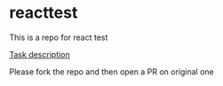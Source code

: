 # reacttest
This is a repo for react test

[Task description](https://docs.google.com/document/d/1AHK19_FT4E4Y1jHN1Bpd_9Zi5-BlxIeTJvLrxudeuCc/edit?usp=sharing)

Please fork the repo and then open a PR on original one
